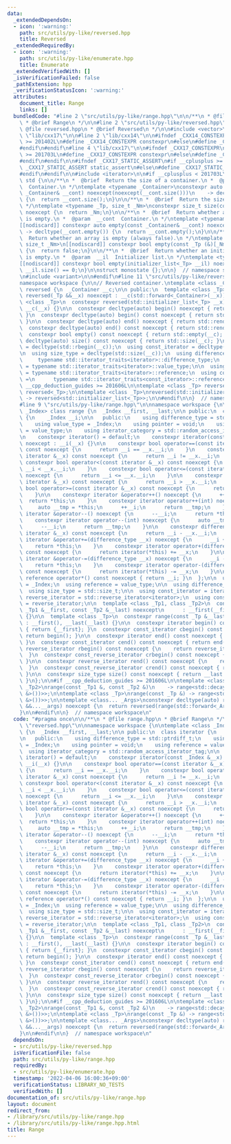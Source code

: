 ```yaml
---
data:
  _extendedDependsOn:
  - icon: ':warning:'
    path: src/utils/py-like/reversed.hpp
    title: Reversed
  _extendedRequiredBy:
  - icon: ':warning:'
    path: src/utils/py-like/enumerate.hpp
    title: Enumerate
  _extendedVerifiedWith: []
  _isVerificationFailed: false
  _pathExtension: hpp
  _verificationStatusIcon: ':warning:'
  attributes:
    document_title: Range
    links: []
  bundledCode: "#line 2 \"src/utils/py-like/range.hpp\"\n\n/**\n * @file range.hpp\n\
    \ * @brief Range\n */\n\n#line 2 \"src/utils/py-like/reversed.hpp\"\n\n/**\n *\
    \ @file reversed.hpp\n * @brief Reversed\n */\n\n#include <vector>\n\n#line 2\
    \ \"lib/cxx17\"\n\n#line 2 \"lib/cxx14\"\n\n#ifndef _CXX14_CONSTEXPR\n#if __cplusplus\
    \ >= 201402L\n#define _CXX14_CONSTEXPR constexpr\n#else\n#define _CXX14_CONSTEXPR\n\
    #endif\n#endif\n#line 4 \"lib/cxx17\"\n\n#ifndef _CXX17_CONSTEXPR\n#if __cplusplus\
    \ >= 201703L\n#define _CXX17_CONSTEXPR constexpr\n#else\n#define _CXX17_CONSTEXPR\n\
    #endif\n#endif\n\n#ifndef _CXX17_STATIC_ASSERT\n#if __cplusplus >= 201703L\n#define\
    \ _CXX17_STATIC_ASSERT static_assert\n#else\n#define _CXX17_STATIC_ASSERT assert\n\
    #endif\n#endif\n\n#include <iterator>\n\n#if __cplusplus < 201703L\n\nnamespace\
    \ std {\n\n/**\n *  @brief  Return the size of a container.\n *  @param  __cont\
    \  Container.\n */\ntemplate <typename _Container>\nconstexpr auto size(const\
    \ _Container& __cont) noexcept(noexcept(__cont.size()))\n    -> decltype(__cont.size())\
    \ {\n  return __cont.size();\n}\n\n/**\n *  @brief  Return the size of an array.\n\
    \ */\ntemplate <typename _Tp, size_t _Nm>\nconstexpr size_t size(const _Tp (&)[_Nm])\
    \ noexcept {\n  return _Nm;\n}\n\n/**\n *  @brief  Return whether a container\
    \ is empty.\n *  @param  __cont  Container.\n */\ntemplate <typename _Container>\n\
    [[nodiscard]] constexpr auto empty(const _Container& __cont) noexcept(\n    noexcept(__cont.empty()))\
    \ -> decltype(__cont.empty()) {\n  return __cont.empty();\n}\n\n/**\n *  @brief\
    \  Return whether an array is empty (always false).\n */\ntemplate <typename _Tp,\
    \ size_t _Nm>\n[[nodiscard]] constexpr bool empty(const _Tp (&)[_Nm]) noexcept\
    \ {\n  return false;\n}\n\n/**\n *  @brief  Return whether an initializer_list\
    \ is empty.\n *  @param  __il  Initializer list.\n */\ntemplate <typename _Tp>\n\
    [[nodiscard]] constexpr bool empty(initializer_list<_Tp> __il) noexcept {\n  return\
    \ __il.size() == 0;\n}\n\nstruct monostate {};\n\n}  // namespace std\n\n#else\n\
    \n#include <variant>\n\n#endif\n#line 11 \"src/utils/py-like/reversed.hpp\"\n\n\
    namespace workspace {\n\n// Reversed container.\ntemplate <class _Container> class\
    \ reversed {\n  _Container __c;\n\n public:\n  template <class _Tp>\n  constexpr\
    \ reversed(_Tp &&__x) noexcept : __c(std::forward<_Container>(__x)) {}\n\n  template\
    \ <class _Tp>\n  constexpr reversed(std::initializer_list<_Tp> __x) noexcept :\
    \ __c(__x) {}\n\n  constexpr decltype(auto) begin() noexcept { return std::rbegin(__c);\
    \ }\n  constexpr decltype(auto) begin() const noexcept { return std::rbegin(__c);\
    \ }\n\n  constexpr decltype(auto) end() noexcept { return std::rend(__c); }\n\
    \  constexpr decltype(auto) end() const noexcept { return std::rend(__c); }\n\n\
    \  constexpr bool empty() const noexcept { return std::empty(__c); }\n\n  constexpr\
    \ decltype(auto) size() const noexcept { return std::size(__c); }\n\n  using iterator\
    \ = decltype(std::rbegin(__c));\n  using const_iterator = decltype(std::crbegin(__c));\n\
    \n  using size_type = decltype(std::size(__c));\n  using difference_type =\n \
    \     typename std::iterator_traits<iterator>::difference_type;\n  using value_type\
    \ = typename std::iterator_traits<iterator>::value_type;\n\n  using reference\
    \ = typename std::iterator_traits<iterator>::reference;\n  using const_reference\
    \ =\n      typename std::iterator_traits<const_iterator>::reference;\n};\n\n#if\
    \ __cpp_deduction_guides >= 201606L\n\ntemplate <class _Tp> reversed(_Tp &&) ->\
    \ reversed<_Tp>;\n\ntemplate <class _Tp>\nreversed(std::initializer_list<_Tp>)\
    \ -> reversed<std::initializer_list<_Tp>>;\n\n#endif\n\n}  // namespace workspace\n\
    #line 9 \"src/utils/py-like/range.hpp\"\n\nnamespace workspace {\n\ntemplate <class\
    \ _Index> class range {\n  _Index __first, __last;\n\n public:\n  class iterator\
    \ {\n    _Index __i;\n\n   public:\n    using difference_type = std::ptrdiff_t;\n\
    \    using value_type = _Index;\n    using pointer = void;\n    using reference\
    \ = value_type;\n    using iterator_category = std::random_access_iterator_tag;\n\
    \n    constexpr iterator() = default;\n    constexpr iterator(const _Index &__x)\
    \ noexcept : __i(__x) {}\n\n    constexpr bool operator==(const iterator &__x)\
    \ const noexcept {\n      return __i == __x.__i;\n    }\n    constexpr bool operator!=(const\
    \ iterator &__x) const noexcept {\n      return __i != __x.__i;\n    }\n\n   \
    \ constexpr bool operator<(const iterator &__x) const noexcept {\n      return\
    \ __i < __x.__i;\n    }\n    constexpr bool operator<=(const iterator &__x) const\
    \ noexcept {\n      return __i <= __x.__i;\n    }\n\n    constexpr bool operator>(const\
    \ iterator &__x) const noexcept {\n      return __i > __x.__i;\n    }\n    constexpr\
    \ bool operator>=(const iterator &__x) const noexcept {\n      return __i >= __x.__i;\n\
    \    }\n\n    constexpr iterator &operator++() noexcept {\n      ++__i;\n    \
    \  return *this;\n    }\n    constexpr iterator operator++(int) noexcept {\n \
    \     auto __tmp = *this;\n      ++__i;\n      return __tmp;\n    }\n\n    constexpr\
    \ iterator &operator--() noexcept {\n      --__i;\n      return *this;\n    }\n\
    \    constexpr iterator operator--(int) noexcept {\n      auto __tmp = *this;\n\
    \      --__i;\n      return __tmp;\n    }\n\n    constexpr difference_type operator-(const\
    \ iterator &__x) const noexcept {\n      return __i - __x.__i;\n    }\n\n    constexpr\
    \ iterator &operator+=(difference_type __x) noexcept {\n      __i += __x;\n  \
    \    return *this;\n    }\n    constexpr iterator operator+(difference_type __x)\
    \ const noexcept {\n      return iterator(*this) += __x;\n    }\n\n    constexpr\
    \ iterator &operator-=(difference_type __x) noexcept {\n      __i -= __x;\n  \
    \    return *this;\n    }\n    constexpr iterator operator-(difference_type __x)\
    \ const noexcept {\n      return iterator(*this) -= __x;\n    }\n\n    constexpr\
    \ reference operator*() const noexcept { return __i; }\n  };\n\n  using value_type\
    \ = _Index;\n  using reference = value_type;\n\n  using difference_type = std::ptrdiff_t;\n\
    \  using size_type = std::size_t;\n\n  using const_iterator = iterator;\n\n  using\
    \ reverse_iterator = std::reverse_iterator<iterator>;\n  using const_reverse_iterator\
    \ = reverse_iterator;\n\n  template <class _Tp1, class _Tp2>\n  constexpr range(const\
    \ _Tp1 &__first, const _Tp2 &__last) noexcept\n      : __first(__first), __last(__last)\
    \ {}\n\n  template <class _Tp>\n  constexpr range(const _Tp &__last) noexcept\
    \ : __first(), __last(__last) {}\n\n  constexpr iterator begin() const noexcept\
    \ { return {__first}; }\n  constexpr const_iterator cbegin() const noexcept {\
    \ return begin(); }\n\n  constexpr iterator end() const noexcept { return {__last};\
    \ }\n  constexpr const_iterator cend() const noexcept { return end(); }\n\n  constexpr\
    \ reverse_iterator rbegin() const noexcept {\n    return reverse_iterator{end()};\n\
    \  }\n  constexpr const_reverse_iterator crbegin() const noexcept { return rbegin();\
    \ }\n\n  constexpr reverse_iterator rend() const noexcept {\n    return reverse_iterator{begin()};\n\
    \  }\n  constexpr const_reverse_iterator crend() const noexcept { return rend();\
    \ }\n\n  constexpr size_type size() const noexcept { return __last - __first;\
    \ }\n};\n\n#if __cpp_deduction_guides >= 201606L\n\ntemplate <class _Tp1, class\
    \ _Tp2>\nrange(const _Tp1 &, const _Tp2 &)\n    -> range<std::decay_t<decltype(++std::declval<_Tp1\
    \ &>())>>;\n\ntemplate <class _Tp>\nrange(const _Tp &) -> range<std::decay_t<decltype(++std::declval<_Tp\
    \ &>())>>;\n\ntemplate <class... _Args>\nconstexpr decltype(auto) rrange(_Args\
    \ &&...__args) noexcept {\n  return reversed(range(std::forward<_Args>(__args)...));\n\
    }\n\n#endif\n\n}  // namespace workspace\n"
  code: "#pragma once\n\n/**\n * @file range.hpp\n * @brief Range\n */\n\n#include\
    \ \"reversed.hpp\"\n\nnamespace workspace {\n\ntemplate <class _Index> class range\
    \ {\n  _Index __first, __last;\n\n public:\n  class iterator {\n    _Index __i;\n\
    \n   public:\n    using difference_type = std::ptrdiff_t;\n    using value_type\
    \ = _Index;\n    using pointer = void;\n    using reference = value_type;\n  \
    \  using iterator_category = std::random_access_iterator_tag;\n\n    constexpr\
    \ iterator() = default;\n    constexpr iterator(const _Index &__x) noexcept :\
    \ __i(__x) {}\n\n    constexpr bool operator==(const iterator &__x) const noexcept\
    \ {\n      return __i == __x.__i;\n    }\n    constexpr bool operator!=(const\
    \ iterator &__x) const noexcept {\n      return __i != __x.__i;\n    }\n\n   \
    \ constexpr bool operator<(const iterator &__x) const noexcept {\n      return\
    \ __i < __x.__i;\n    }\n    constexpr bool operator<=(const iterator &__x) const\
    \ noexcept {\n      return __i <= __x.__i;\n    }\n\n    constexpr bool operator>(const\
    \ iterator &__x) const noexcept {\n      return __i > __x.__i;\n    }\n    constexpr\
    \ bool operator>=(const iterator &__x) const noexcept {\n      return __i >= __x.__i;\n\
    \    }\n\n    constexpr iterator &operator++() noexcept {\n      ++__i;\n    \
    \  return *this;\n    }\n    constexpr iterator operator++(int) noexcept {\n \
    \     auto __tmp = *this;\n      ++__i;\n      return __tmp;\n    }\n\n    constexpr\
    \ iterator &operator--() noexcept {\n      --__i;\n      return *this;\n    }\n\
    \    constexpr iterator operator--(int) noexcept {\n      auto __tmp = *this;\n\
    \      --__i;\n      return __tmp;\n    }\n\n    constexpr difference_type operator-(const\
    \ iterator &__x) const noexcept {\n      return __i - __x.__i;\n    }\n\n    constexpr\
    \ iterator &operator+=(difference_type __x) noexcept {\n      __i += __x;\n  \
    \    return *this;\n    }\n    constexpr iterator operator+(difference_type __x)\
    \ const noexcept {\n      return iterator(*this) += __x;\n    }\n\n    constexpr\
    \ iterator &operator-=(difference_type __x) noexcept {\n      __i -= __x;\n  \
    \    return *this;\n    }\n    constexpr iterator operator-(difference_type __x)\
    \ const noexcept {\n      return iterator(*this) -= __x;\n    }\n\n    constexpr\
    \ reference operator*() const noexcept { return __i; }\n  };\n\n  using value_type\
    \ = _Index;\n  using reference = value_type;\n\n  using difference_type = std::ptrdiff_t;\n\
    \  using size_type = std::size_t;\n\n  using const_iterator = iterator;\n\n  using\
    \ reverse_iterator = std::reverse_iterator<iterator>;\n  using const_reverse_iterator\
    \ = reverse_iterator;\n\n  template <class _Tp1, class _Tp2>\n  constexpr range(const\
    \ _Tp1 &__first, const _Tp2 &__last) noexcept\n      : __first(__first), __last(__last)\
    \ {}\n\n  template <class _Tp>\n  constexpr range(const _Tp &__last) noexcept\
    \ : __first(), __last(__last) {}\n\n  constexpr iterator begin() const noexcept\
    \ { return {__first}; }\n  constexpr const_iterator cbegin() const noexcept {\
    \ return begin(); }\n\n  constexpr iterator end() const noexcept { return {__last};\
    \ }\n  constexpr const_iterator cend() const noexcept { return end(); }\n\n  constexpr\
    \ reverse_iterator rbegin() const noexcept {\n    return reverse_iterator{end()};\n\
    \  }\n  constexpr const_reverse_iterator crbegin() const noexcept { return rbegin();\
    \ }\n\n  constexpr reverse_iterator rend() const noexcept {\n    return reverse_iterator{begin()};\n\
    \  }\n  constexpr const_reverse_iterator crend() const noexcept { return rend();\
    \ }\n\n  constexpr size_type size() const noexcept { return __last - __first;\
    \ }\n};\n\n#if __cpp_deduction_guides >= 201606L\n\ntemplate <class _Tp1, class\
    \ _Tp2>\nrange(const _Tp1 &, const _Tp2 &)\n    -> range<std::decay_t<decltype(++std::declval<_Tp1\
    \ &>())>>;\n\ntemplate <class _Tp>\nrange(const _Tp &) -> range<std::decay_t<decltype(++std::declval<_Tp\
    \ &>())>>;\n\ntemplate <class... _Args>\nconstexpr decltype(auto) rrange(_Args\
    \ &&...__args) noexcept {\n  return reversed(range(std::forward<_Args>(__args)...));\n\
    }\n\n#endif\n\n}  // namespace workspace\n"
  dependsOn:
  - src/utils/py-like/reversed.hpp
  isVerificationFile: false
  path: src/utils/py-like/range.hpp
  requiredBy:
  - src/utils/py-like/enumerate.hpp
  timestamp: '2022-04-06 16:00:36+09:00'
  verificationStatus: LIBRARY_NO_TESTS
  verifiedWith: []
documentation_of: src/utils/py-like/range.hpp
layout: document
redirect_from:
- /library/src/utils/py-like/range.hpp
- /library/src/utils/py-like/range.hpp.html
title: Range
---
```

